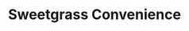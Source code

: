 ---
title: "Sweetgrass Convenience"
url: /lockhartville/sweetgrass-convenience/
shop: Lebensmittel
---
